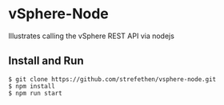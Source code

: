 # vSphere-Node
Illustrates calling the vSphere REST API via nodejs

## Install and Run

    $ git clone https://github.com/strefethen/vsphere-node.git
    $ npm install
    $ npm run start